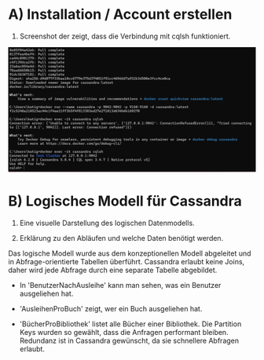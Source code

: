 # A) Installation / Account erstellen

1. Screenshot der zeigt, dass die Verbindung mit cqlsh funktioniert.

![pic](cassandra.png)


# B) Logisches Modell für Cassandra

1. Eine visuelle Darstellung des logischen Datenmodells.

2. Erklärung zu den Abläufen und welche Daten benötigt werden.

Das logische Modell wurde aus dem konzeptionellen Modell abgeleitet und in Abfrage-orientierte Tabellen überführt.
Cassandra erlaubt keine Joins, daher wird jede Abfrage durch eine separate Tabelle abgebildet.

- In 'BenutzerNachAusleihe' kann man sehen, was ein Benutzer ausgeliehen hat.

- 'AusleihenProBuch' zeigt, wer ein Buch ausgeliehen hat.

- 'BücherProBibliothek' listet alle Bücher einer Bibliothek.
Die Partition Keys wurden so gewählt, dass die Anfragen performant bleiben. Redundanz ist in Cassandra gewünscht, da sie schnellere Abfragen erlaubt.

